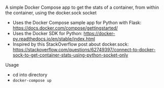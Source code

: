 A simple Docker Compose app to get the stats of a container, from within the container, using the docker.sock socket
* Uses the Docker Compose sample app for Python with Flask: https://docs.docker.com/compose/gettingstarted/ 
* Uses the Docker SDK for Python: https://docker-py.readthedocs.io/en/stable/index.html 
* Inspired by this StackOverflow post about docker.sock: https://stackoverflow.com/questions/62749397/connect-to-docker-sock-to-get-container-stats-using-python-socket-only 

Usage
* cd into directory
* `docker-compose up`